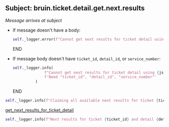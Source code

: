 ## Subject: bruin.ticket.detail.get.next.results

_Message arrives at subject_

* If message doesn't have a body:
  ```python
  self._logger.error(f"Cannot get next results for ticket detail using {json.dumps(msg)}. JSON malformed")
  ```
  END

* If message body doesn't have `ticket_id`, `detail_id`, or `service_number`:
  ```python
  self._logger.info(
                f"Cannot get next results for ticket detail using {json.dumps(request_body)}. "
                f'Need "ticket_id", "detail_id", "service_number"'
            )
  ```
  END

```python
self._logger.info(f"Claiming all available next results for ticket {ticket_id} and detail {detail_id}...")
```

[get_next_results_for_ticket_detail](../repositories/bruin_repository/get_next_results_for_ticket_detail.md)

```python
self._logger.info(f"Next results for ticket {ticket_id} and detail {detail_id} published in event bus!")
```
